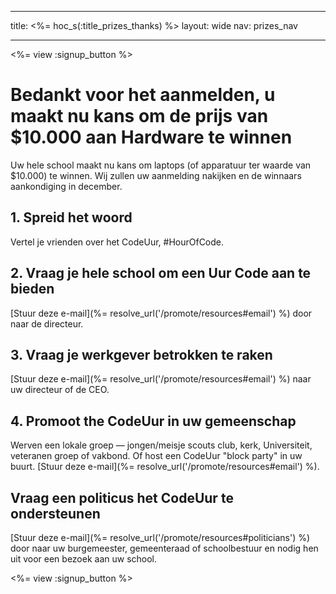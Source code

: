 * * *

title: <%= hoc_s(:title_prizes_thanks) %> layout: wide nav: prizes_nav

* * *

<%= view :signup_button %>

# Bedankt voor het aanmelden, u maakt nu kans om de prijs van $10.000 aan Hardware te winnen

Uw hele school maakt nu kans om laptops (of apparatuur ter waarde van $10.000) te winnen. Wij zullen uw aanmelding nakijken en de winnaars aankondiging in december.

## 1. Spreid het woord

Vertel je vrienden over het CodeUur, #HourOfCode.

## 2. Vraag je hele school om een Uur Code aan te bieden

[Stuur deze e-mail](%= resolve_url('/promote/resources#email') %) door naar de directeur.

## 3. Vraag je werkgever betrokken te raken

[Stuur deze e-mail](%= resolve_url('/promote/resources#email') %) naar uw directeur of de CEO.

## 4. Promoot the CodeUur in uw gemeenschap

Werven een lokale groep — jongen/meisje scouts club, kerk, Universiteit, veteranen groep of vakbond. Of host een CodeUur "block party" in uw buurt. [Stuur deze e-mail](%= resolve_url('/promote/resources#email') %).

## Vraag een politicus het CodeUur te ondersteunen

[Stuur deze e-mail](%= resolve_url('/promote/resources#politicians') %) door naar uw burgemeester, gemeenteraad of schoolbestuur en nodig hen uit voor een bezoek aan uw school.

<%= view :signup_button %>